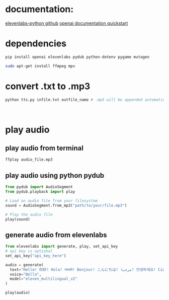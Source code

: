 # documentation: 

[elevenlabs-python github](https://github.com/elevenlabs/elevenlabs-python)
[openai documentation quickstart](https://platform.openai.com/docs/quickstart?context=python)

# dependencies
``` bash
pip install openai elevenlabs pydub python-dotenv pygame mutagen
```
``` bash 
sudo apt-get install ffmpeg mpv
```

# convert .txt to .mp3
``` bash
python tts.py infile.txt outfile_name # .mp3 will be appended automatically
```

<br>

# play audio

## play audio from terminal
``` bash
ffplay audio_file.mp3
```

## play audio using python pydub
``` python
from pydub import AudioSegment
from pydub.playback import play

# Load an audio file from your filesystem
sound = AudioSegment.from_mp3("path/to/your/file.mp3")

# Play the audio file
play(sound)
```

## generate audio from elevenlabs
``` python
from elevenlabs import generate, play, set_api_key
# api key is optional
set_api_key("api_key_here")

audio = generate(
  text="Hello! 你好! Hola! नमस्ते! Bonjour! こんにちは! مرحبا! 안녕하세요! Ciao! Cześć! Привіт! வணக்கம்!",
  voice="Bella",
  model="eleven_multilingual_v2"
)

play(audio)
```